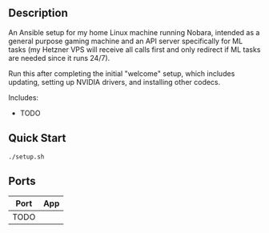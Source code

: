 ## Description

An Ansible setup for my home Linux machine running Nobara, intended as a general purpose gaming machine and an API server specifically for ML tasks (my Hetzner VPS will receive all calls first and only redirect if ML tasks are needed since it runs 24/7). 

Run this after completing the initial "welcome" setup, which includes updating, setting up NVIDIA drivers, and installing other codecs.

Includes: 

- TODO

## Quick Start

```
./setup.sh
```

## Ports

| Port | App     |
| ---- | ------- |
| TODO     |         |
